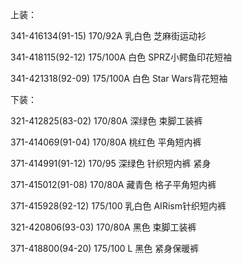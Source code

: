 上装：

341-416134(91-15) 170/92A 乳白色 芝麻街运动衫

341-418115(92-12) 175/100A 白色 SPRZ小鳄鱼印花短袖

341-421318(92-09) 175/100A 白色 Star Wars背花短袖


下装：

321-412825(83-02) 170/80A 深绿色 束脚工装裤

371-414069(91-04) 170/80A 桃红色 平角短内裤

371-414991(91-12) 170/95 深绿色 针织短内裤 紧身

371-415012(91-08) 170/80A 藏青色 格子平角短内裤

371-415928(92-12) 175/100 乳白色 AIRism针织短内裤

321-420806(93-03) 170/80A 黑色 束脚工装裤

371-418800(94-20) 175/100 L 黑色 紧身保暖裤

